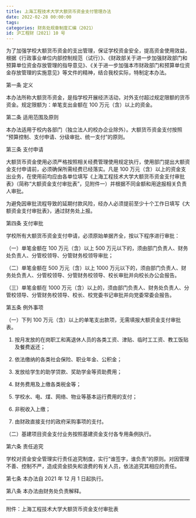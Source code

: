 ```yaml
---
title: 上海工程技术大学大额货币资金支付管理办法
date: 2022-02-28 00:00:00
tags: 
categories: 财务处规章制度汇编（2021）
id: 沪工程财〔2021〕10 号
---
```


为了加强学校大额货币资金的支出管理，保证学校资金安全，提高资金使用效益，根据《行政事业单位内部控制规范（试行）》、《财政部关于进一步加强财政部门和预算单位资金存放管理的指导意见》、《关于进一步加强本市财政部门和预算单位资金存放管理的实施意见》等文件的精神，结合我校实际，特制定本办法。

第一条 定义

本办法所称大额货币资金，是指学校开展经济活动，对外支付超过规定限额的货币资金。规定限额为：单笔支出金额在 100 万元（含）以上的资金。

第二条 适用范围及原则

本办法适用于校内各部门（独立法人的校办企业除外）。大额货币资金支付按照 “预算控制、支付申请、分级审批、统一支付”的原则。

第三条 支付申请

大额货币资金使用必须严格按照相关经费管理使用规定执行，使用部门提出大额资金支付申请前，必须确保所需经费已经落实。凡是 100 万元（含）以上的资金支出业务，在使用前均应由各单位填写《上海工程技术大学大额货币资金支付审批表》（简称“大额资金支付审批表”，见附件一）并根据不同金额和用途报相关负责人审批。

为避免因审批流程导致的延期付款风险，经办人必须提前至少十个工作日填写《大额资金支付审批表》，通过财务处上报。

第四条 支付审批

学校所有大额货币资金支付申请，必须原始单据齐全，按以下程序进行审批：

（一）单笔金额在 100 万元（含）以上 500 万元以下的，须由部门负责人、财务处负责人、分管校领导、分管财务校领导审批；

（二）单笔金额在 500 万元（含）以上 1000 万元以下的，须由部门负责人、财务处负责人、分管校领导、分管财务校领导、校长审批并向校长办公会报告。

（三）单笔金额在 1000 万元（含）以上的，须由部门负责人、财务处负责人、分管校领导、分管财务校领导、校长、校党委书记审批并向党委常委会报告。

第五条 例外事项

（一）下列 100 万元（含）以上的单笔支出款项，无需填报大额资金支付审批表。

1. 按月发放的在岗职工和离退休人员的各类工资、津贴、临时工工资、教工饭贴及餐费返还；

2. 依法缴纳的各类社会保险、职业年金、公积金；

3. 发放给学生的助学贷款、奖助学金等资助费用；

4. 财务费用及上缴各类税金等；

5. 学校水、电、煤、网络、物业等基本运行费用的支付；

6. 非税收入上缴；

7. 由财政直接支付的政府采购事项的支付。

（二）基建项目资金支付业务按照基建资金支付各专用条例执行。

第六条 责任追究

学校对资金安全管理实行责任追究制度，实行“谁签字，谁负责”的原则。对因管理不善、控制不严，造成资金损失和浪费的有关人员，依法追究其相应的责任。

第七条 本办法自 2021 年 12 月 1 日起执行。

第八条 本办法由财务处负责解释。

---

附件：上海工程技术大学大额货币资金支付审批表
